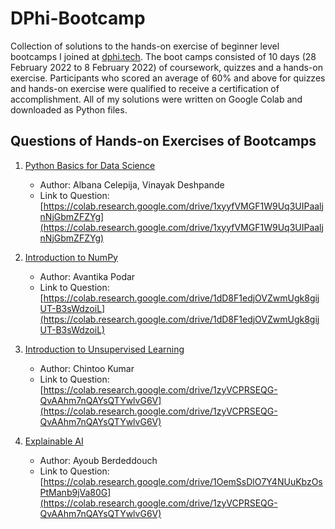 # DPhi-Bootcamp

Collection of solutions to the hands-on exercise of beginner level bootcamps I joined at [dphi.tech](https://dphi.tech/).
The boot camps consisted of 10 days (28 February 2022 to 8 February 2022) of coursework, quizzes and a hands-on exercise. Participants who scored an average of 60% and above for quizzes and hands-on exercise were qualified to receive a certification of accomplishment. All of my solutions were written on Google Colab and downloaded as Python files. 




## Questions of Hands-on Exercises of Bootcamps

1. [Python Basics for Data Science](https://dphi.tech/bootcamps/introduction-to-python-basics-for-data-science?utm_source=header)
   - Author: Albana Celepija, Vinayak Deshpande
   - Link to Question: [https://colab.research.google.com/drive/1xyyfVMGF1W9Uq3UIPaaljnNjGbmZFZYg](https://colab.research.google.com/drive/1xyyfVMGF1W9Uq3UIPaaljnNjGbmZFZYg)

2. [Introduction to NumPy](https://dphi.tech/bootcamps/introduction-to-numpy?utm_source=header)
   - Author: Avantika Podar
   - Link to Question: [https://colab.research.google.com/drive/1dD8F1edjOVZwmUgk8gijUT-B3sWdzoiL](https://colab.research.google.com/drive/1dD8F1edjOVZwmUgk8gijUT-B3sWdzoiL)

3. [Introduction to Unsupervised Learning](https://dphi.tech/bootcamps/introduction-to-unsupervised-learning?utm_source=header)
   - Author: Chintoo Kumar
   - Link to Question: [https://colab.research.google.com/drive/1zyVCPRSEQG-QvAAhm7nQAYsQTYwlvG6V](https://colab.research.google.com/drive/1zyVCPRSEQG-QvAAhm7nQAYsQTYwlvG6V)

4. [Explainable AI](https://dphi.tech/bootcamps/explainable-ai?utm_source=header)
   - Author: Ayoub Berdeddouch
   - Link to Question: [https://colab.research.google.com/drive/1OemSsDlO7Y4NUuKbzOsPtManb9jVa80G](https://colab.research.google.com/drive/1zyVCPRSEQG-QvAAhm7nQAYsQTYwlvG6V)
